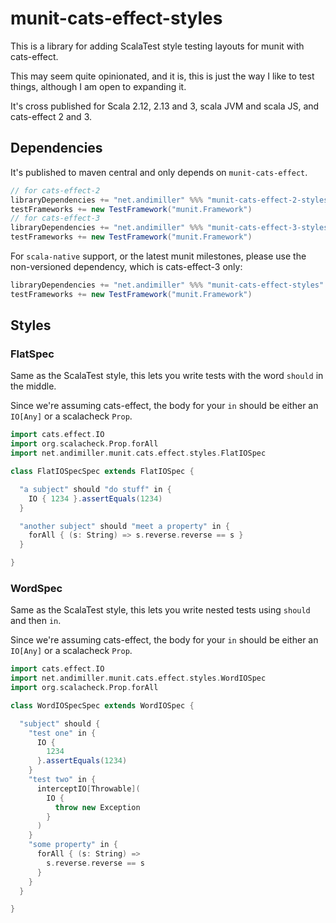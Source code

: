 # munit-cats-effect-styles

This is a library for adding ScalaTest style testing layouts for munit with cats-effect.

This may seem quite opinionated, and it is, this is just the way I like to test things, although I am open to expanding it.

It's cross published for Scala 2.12, 2.13 and 3, scala JVM and scala JS, and cats-effect 2 and 3.

## Dependencies

It's published to maven central and only depends on `munit-cats-effect`.

```scala
// for cats-effect-2
libraryDependencies += "net.andimiller" %%% "munit-cats-effect-2-styles" % "1.0.0" % Test
testFrameworks += new TestFramework("munit.Framework")
// for cats-effect-3
libraryDependencies += "net.andimiller" %%% "munit-cats-effect-3-styles" % "1.0.0" % Test
testFrameworks += new TestFramework("munit.Framework")
```

For `scala-native` support, or the latest munit milestones, please use the non-versioned dependency, which is cats-effect-3 only:

```scala
libraryDependencies += "net.andimiller" %%% "munit-cats-effect-styles" % "2.0.0-M1" % Test
testFrameworks += new TestFramework("munit.Framework")
```

## Styles
### FlatSpec

Same as the ScalaTest style, this lets you write tests with the word `should` in the middle.

Since we're assuming cats-effect, the body for your `in` should be either an `IO[Any]` or  a scalacheck `Prop`.

```scala
import cats.effect.IO
import org.scalacheck.Prop.forAll
import net.andimiller.munit.cats.effect.styles.FlatIOSpec

class FlatIOSpecSpec extends FlatIOSpec {

  "a subject" should "do stuff" in {
    IO { 1234 }.assertEquals(1234)
  }

  "another subject" should "meet a property" in {
    forAll { (s: String) => s.reverse.reverse == s }
  }

}
```

### WordSpec

Same as the ScalaTest style, this lets you write nested tests using `should` and then `in`.

Since we're assuming cats-effect, the body for your `in` should be either an `IO[Any]` or  a scalacheck `Prop`.

```scala
import cats.effect.IO
import net.andimiller.munit.cats.effect.styles.WordIOSpec
import org.scalacheck.Prop.forAll

class WordIOSpecSpec extends WordIOSpec {

  "subject" should {
    "test one" in {
      IO {
        1234
      }.assertEquals(1234)
    }
    "test two" in {
      interceptIO[Throwable](
        IO {
          throw new Exception
        }
      )
    }
    "some property" in {
      forAll { (s: String) =>
        s.reverse.reverse == s
      }
    }
  }

}
```

